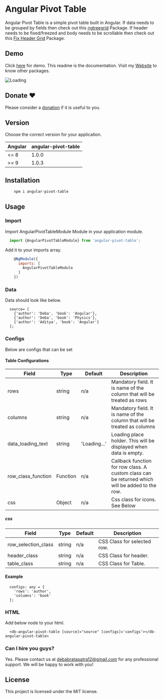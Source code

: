 # Angular Pivot Table
Angular Pivot Table is a simple pivot table built in Angular. If data needs to be grouped by fields then check out this <a href="https://github.com/debabratapatra/ngtreegrid" target="_blank">ngtreegrid</a> Package. If header needs to be fixed/freezed and body needs to be scrollable then check out this <a href="https://curiouslinks.com/pages/angular-fix-header-grid/demo" target="_blank">Fix Header Grid</a> Package.

## Demo

Click <a href="https://curiouslinks.com/pages/angular-pivot-table/demo" target="_blank">here</a> for demo. This readme is the documentation. Visit my <a href="https://curiouslinks.com" target="_blank">Website</a> to know other packages. 
<div>
<img src="https://curiouslinks.com/resources/images/cards/angular-pivot-table.png" alt="Loading" />
</div>

## Donate :hearts:

Please consider a <a href="https://curiouslinks.com/donate.html" target="_blank">donation</a> if it is useful to you.

## Version
Choose the correct version for your application.

| Angular  |angular-pivot-table |
|---|---|
| <= 8  | 1.0.0  |
| >= 9  | 1.0.3  |

## Installation

```bash
    npm i angular-pivot-table
```

## Usage

### Import
Import AngularPivotTableModule Module in your application module.

```javascript
  import {AngularPivotTableModule} from 'angular-pivot-table';
```

Add it to your imports array.

```javascript
    @NgModule({
      imports: [
        AngularPivotTableModule
      ]
    })
```

### Data
Data should look like below. 

```
  source= [
    {'author': 'Deba', 'book': 'Angular'},
    {'author': 'Deba', 'book': 'Physics'},
    {'author': 'Aditya', 'book': 'Angular'}
  ];
```

### Configs
Below are configs that can be set

#### Table Configurations
| Field  |Type   |Default |  Description |
|---|---|---|---|
|  rows |  string | n/a  |  Mandatory field. It is name of the column that will be treated as rows |
|  columns |  string | n/a  |  Mandatory field. It is name of the column that will be treated as columns |
|  data_loading_text |  string | 'Loading...'  |  Loading place holder. This will be displayed when data is empty. |
|  row_class_function |  Function | n/a  |  Callback function for row class. A custom class can be returned which will be added to the row. |
| css  | Object  |  n/a | Css class for icons. See Below  |

##### css
| Field  |Type   |Default |  Description |
|---|---|---|---|
| row_selection_class  | string  |  n/a | CSS Class for selected row.  |
| header_class  | string  |  n/a | CSS Class for header.  |
| table_class  | string  |  n/a | CSS Class for Table.  |

#### Example
```
  configs: any = {
    'rows': 'author',
    'columns': 'book'
  };
```

### HTML
Add below node to your html.
```
  <db-angular-pivot-table [source]="source" [configs]='configs'></db-angular-pivot-table>
```

### Can I hire you guys?
Yes. Please contact us at <a href="mailto:debabratapatra12@gmail.com">debabratapatra12@gmail.com</a> for any professional support. We will be happy to work with you!

## License
This project is licensed under the MIT license.
